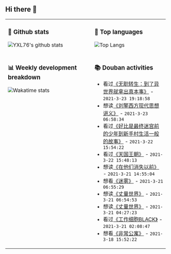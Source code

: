 ## Hi there 👋

<table>
<tr>
<td valign="top" width="54%">

### 🔭 Github stats

![YXL76's github stats](https://github-readme-stats.yxl76.vercel.app/api?username=YXL76&count_private=true&show_icons=true&include_all_commits=true&theme=tokyonight&line_height=28)

</td>

<td valign="top" width="46%">

### 🌱 Top languages

![Top Langs](https://github-readme-stats.yxl76.vercel.app/api/top-langs/?username=YXL76&layout=compact&theme=tokyonight&langs_count=10&hide=HTML,CSS,SCSS)

</td>
</tr>
<tr>
<td valign="top" width="54%">

### 📊 Weekly development breakdown

![Wakatime stats](https://github-readme-stats.yxl76.vercel.app/api/wakatime?username=YXL76&layout=compact&theme=tokyonight)


</td>
<td valign="top" width="46%">

### 📚 Douban activities

- 看过[《无职转生：到了异世界就拿出真本事》](http://movie.douban.com/subject/30513783/) - `2021-3-23 19:18:58`
- 想读[《刘擎西方现代思想讲义》](https://book.douban.com/subject/35313227/) - `2021-3-23 06:58:34`
- 看过[《好比是最终迷宫前的少年到新手村生活一般的故事》](http://movie.douban.com/subject/34868127/) - `2021-3-22 15:54:22`
- 看过[《天国王朝》](http://movie.douban.com/subject/1309071/) - `2021-3-22 15:48:13`
- 想读[《在他们消失以前》](https://book.douban.com/subject/30389946/) - `2021-3-21 14:55:04`
- 想看[《迷雾》](http://movie.douban.com/subject/1945330/) - `2021-3-21 06:55:29`
- 想读[《丈量世界》](https://book.douban.com/subject/30384543/) - `2021-3-21 06:54:53`
- 想读[《丈量世界》](https://book.douban.com/subject/34897114/) - `2021-3-21 04:27:23`
- 看过[《工作细胞BLACK》](http://movie.douban.com/subject/35041936/) - `2021-3-21 02:08:47`
- 想看[《非常公寓》](http://movie.douban.com/subject/1299795/) - `2021-3-18 15:52:22`

</td>
</tr>
</table>

<!--
**YXL76/YXL76** is a ✨ _special_ ✨ repository because its `README.md` (this file) appears on your GitHub profile.

Here are some ideas to get you started:

- 🔭 I’m currently working on ...
- 🌱 I’m currently learning ...
- 👯 I’m looking to collaborate on ...
- 🤔 I’m looking for help with ...
- 💬 Ask me about ...
- 📫 How to reach me: ...
- 😄 Pronouns: ...
- ⚡ Fun fact: ...
-->
